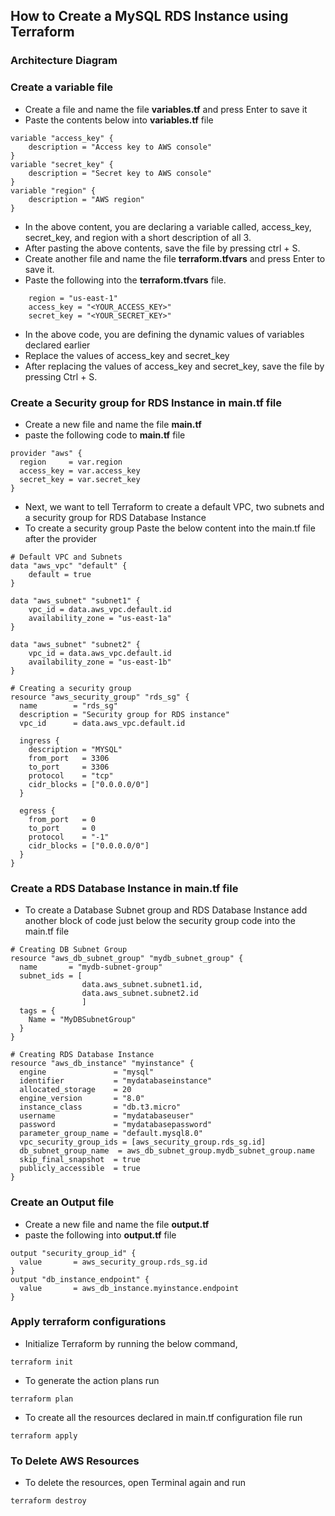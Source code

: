 ## How to Create a MySQL RDS Instance using Terraform
### Architecture Diagram
### Create a variable file
- Create a file and name the file **variables.tf** and press Enter to save it
- Paste the contents below into **variables.tf** file
```
variable "access_key" {
    description = "Access key to AWS console"
}
variable "secret_key" {
    description = "Secret key to AWS console"
}
variable "region" {
    description = "AWS region"
}
```
- In the above content, you are declaring a variable called, access_key, secret_key, and region with a short description of all 3.
- After pasting the above contents, save the file by pressing ctrl + S.
- Create another file and name the file **terraform.tfvars** and press Enter to save it.
- Paste the following into the **terraform.tfvars** file.
```
    region = "us-east-1"
    access_key = "<YOUR_ACCESS_KEY>"        
    secret_key = "<YOUR_SECRET_KEY>"
```
- In the above code, you are defining the dynamic values of variables declared earlier
- Replace the values of access_key and secret_key
- After replacing the values of access_key and secret_key, save the file by pressing Ctrl + S.
### Create a Security group for RDS Instance in main.tf file
- Create a new file and name the file **main.tf**
- paste the following code to **main.tf** file
```
provider "aws" {
  region     = var.region
  access_key = var.access_key
  secret_key = var.secret_key
}
```
- Next, we want to tell Terraform to create a default VPC, two subnets and a security group for RDS Database Instance
- To create a security group Paste the below content into the main.tf file after the provider
```
# Default VPC and Subnets 
data "aws_vpc" "default" {
    default = true
}

data "aws_subnet" "subnet1" {
    vpc_id = data.aws_vpc.default.id
    availability_zone = "us-east-1a"
}

data "aws_subnet" "subnet2" {
    vpc_id = data.aws_vpc.default.id
    availability_zone = "us-east-1b"
}
 
# Creating a security group
resource "aws_security_group" "rds_sg" {
  name        = "rds_sg"
  description = "Security group for RDS instance"
  vpc_id      = data.aws_vpc.default.id
 
  ingress {
    description = "MYSQL"
    from_port   = 3306
    to_port     = 3306
    protocol    = "tcp"
    cidr_blocks = ["0.0.0.0/0"]
  }
 
  egress {
    from_port   = 0
    to_port     = 0
    protocol    = "-1"
    cidr_blocks = ["0.0.0.0/0"]
  }
}
```
### Create a RDS Database Instance in main.tf file
- To create a Database Subnet group and RDS Database Instance add another block of code just below the security group code into the main.tf file
```
# Creating DB Subnet Group
resource "aws_db_subnet_group" "mydb_subnet_group" {
  name       = "mydb-subnet-group"
  subnet_ids = [
                data.aws_subnet.subnet1.id,
                data.aws_subnet.subnet2.id
                ]
  tags = {
    Name = "MyDBSubnetGroup"
  }
}

# Creating RDS Database Instance
resource "aws_db_instance" "myinstance" {
  engine               = "mysql"
  identifier           = "mydatabaseinstance"
  allocated_storage    = 20
  engine_version       = "8.0"
  instance_class       = "db.t3.micro"
  username             = "mydatabaseuser"
  password             = "mydatabasepassword"
  parameter_group_name = "default.mysql8.0"
  vpc_security_group_ids = [aws_security_group.rds_sg.id]
  db_subnet_group_name  = aws_db_subnet_group.mydb_subnet_group.name
  skip_final_snapshot  = true
  publicly_accessible  = true
}
```
### Create an Output file
- Create a new file and name the file **output.tf**
- paste the following into **output.tf** file
```
output "security_group_id" {
  value       = aws_security_group.rds_sg.id            
}
output "db_instance_endpoint" {
  value       = aws_db_instance.myinstance.endpoint         
}
```
### Apply terraform configurations
- Initialize Terraform by running the below command,
```
terraform init
```
- To generate the action plans run
```
terraform plan
```
- To create all the resources declared in main.tf configuration file run
```
terraform apply
```
### To Delete AWS Resources
- To delete the resources, open Terminal again  and run
```
terraform destroy
```
